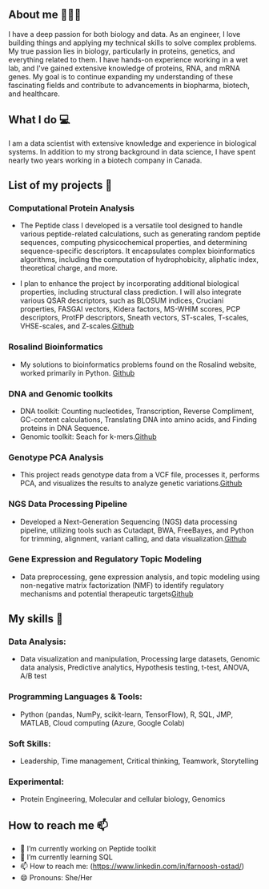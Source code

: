 ## About me 👋👩‍💻
I have a deep passion for both biology and data. As an engineer, I love building things and applying my technical skills to solve complex problems. My true passion lies in biology, particularly in  proteins, genetics, and everything related to them. I have hands-on experience working in a wet lab, and I've gained extensive knowledge of proteins, RNA, and mRNA genes. My goal is to continue expanding my understanding of these fascinating fields and contribute to advancements in biopharma, biotech, and healthcare.
## What I do 💻
I am a data scientist with extensive knowledge and experience in biological systems. In addition to my strong background in data science, I have spent nearly two years working in a biotech company in Canada.
## List of my projects 📑

### Computational Protein Analysis

* The Peptide class I developed is a versatile tool designed to handle various peptide-related calculations, such as generating random peptide sequences, computing physicochemical properties, and determining sequence-specific descriptors. It encapsulates complex bioinformatics algorithms, including the computation of hydrophobicity, aliphatic index, theoretical charge, and more. 

* I plan to enhance the project by incorporating additional biological properties, including structural class prediction. I will also integrate various QSAR descriptors, such as BLOSUM indices, Cruciani properties, FASGAI vectors, Kidera factors, MS-WHIM scores, PCP descriptors, ProtFP descriptors, Sneath vectors, ST-scales, T-scales, VHSE-scales, and Z-scales.[Github](https://github.com/farnooshoa/peptides-toolkit)

### Rosalind Bioinformatics
* My solutions to bioinformatics problems found on the Rosalind website, worked primarily in Python. [Github](https://github.com/farnooshoa/Rosalind)

### DNA and Genomic toolkits 

* DNA toolkit: Counting nucleotides, Transcription, Reverse Compliment, GC-content calculations, Translating DNA into amino acids, and Finding proteins in DNA Sequence.
* Genomic toolkit: Seach for k-mers.[Github](https://github.com/farnooshoa/DNA-and-Genomic-toolkits)

### Genotype PCA Analysis

* This project reads genotype data from a VCF file, processes it, performs PCA, and visualizes the results to analyze genetic variations.[Github](https://github.com/farnooshoa/PCA-ON-GENOMTYPE)
  
### NGS Data Processing Pipeline

* Developed a Next-Generation Sequencing (NGS) data processing pipeline, utilizing tools such as Cutadapt, BWA, FreeBayes, and Python for trimming, alignment, variant calling, and data visualization.[Github](https://github.com/farnooshoa/NGS-Data)

### Gene Expression and Regulatory Topic Modeling 
* Data preprocessing, gene expression analysis, and topic modeling using non-negative matrix factorization (NMF) to identify regulatory mechanisms and potential therapeutic targets[Github](https://github.com/farnooshoa/DNA-and-Genomic-toolkits)
## My skills 📜

### Data Analysis:
* Data visualization and manipulation, Processing large datasets, Genomic data analysis, Predictive analytics, Hypothesis testing, t-test, ANOVA, A/B test
### Programming Languages & Tools:
* Python (pandas, NumPy, scikit-learn, TensorFlow), R, SQL, JMP, MATLAB, Cloud computing (Azure, Google Colab)
### Soft Skills:
* Leadership, Time management, Critical thinking, Teamwork, Storytelling
### Experimental:
* Protein Engineering, Molecular and cellular biology, Genomics

## How to reach me 📫
- 🔭 I’m currently working on Peptide toolkit
- 🌱 I’m currently learning SQL
- 📫 How to reach me: (https://www.linkedin.com/in/farnoosh-ostad/)
- 😄 Pronouns: She/Her

